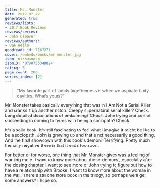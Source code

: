 ```yaml
---
title: Mr. Monster
date: 2017-07-22
generated: true
reviews/lists:
- 2017 Book Reviews
reviews/series:
- John Cleaver
reviews/authors:
- Dan Wells
goodreads_id: 7167271
cover: /embeds/books/mr-monster.jpg
isbn: 0755348826
isbn13: '9780755348824'
rating: 5
page_count: 288
series_index: [2]
---
```

> “My favorite part of family togetherness is when we aspirate body cavities. What’s yours?”

Mr. Monster takes basically everything that was in I Am Not a Serial Killer and cranks it up another notch. Creepy supernatural serial killer? Check. Long detailed descriptions of embalming? Check. John trying and sort of succeeding in coming to terms with being a sociopath? Check.  

<!--more-->

It's a solid book. It's still fascinating to feel what I imagine it might be like to be a sociopath. John is growing up and that's not necessarily a good thing. And the final showdown with this book's demon? Terrifying. Pretty much the only negative there is that it ends too soon.  

For better or for worse, one thing that Mr. Monster gives was a feeling of wanting more. I want to know more about these 'demons', especially after the closing chapter. I want to see more of John trying to figure out how to have a relationship with Brooke. I want to know more about the woman in the wall. There's still one more book in the trilogy, so perhaps we'll get some answers? I hope so.